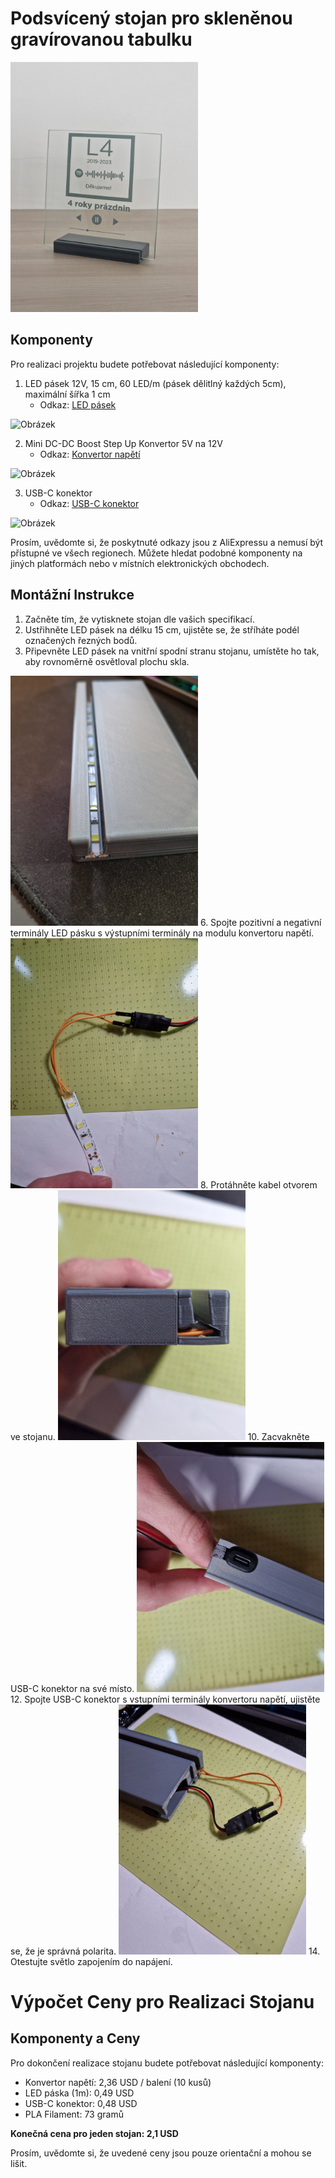 # Podsvícený stojan pro skleněnou gravírovanou tabulku
<img src="https://github.com/pslib-cz/2022-p2a-mme-pppp-StepanKakes/blob/main/images/20230620_101630.jpg" alt="Obrázek" width="300">

## Komponenty

Pro realizaci projektu budete potřebovat následující komponenty:

1. LED pásek 12V, 15 cm, 60 LED/m (pásek dělitlný každých 5cm), maximální šířka 1 cm
   - Odkaz: [LED pásek](https://www.aliexpress.com/item/1005004967933035.html)
  <img src="https://github.com/pslib-cz/2022-p2a-mme-pppp-StepanKakes/assets/91247524/e934a384-8107-484e-a76a-c0f691999bf6" alt="Obrázek" width="300">


2. Mini DC-DC Boost Step Up Konvertor 5V na 12V
   - Odkaz: [Konvertor napětí](https://www.aliexpress.com/item/1005005099648987.html)
  <img src="https://github.com/pslib-cz/2022-p2a-mme-pppp-StepanKakes/assets/91247524/d65d6082-d1a1-4042-bb11-10e825dc906d" alt="Obrázek" width="300">

3. USB-C konektor
   - Odkaz: [USB-C konektor](https://www.aliexpress.com/item/1005005366459526.html)
  <img src="https://github.com/pslib-cz/2022-p2a-mme-pppp-StepanKakes/assets/91247524/f3180fef-4baf-438d-a6b7-979127a7ca98" alt="Obrázek" width="300">

Prosím, uvědomte si, že poskytnuté odkazy jsou z AliExpressu a nemusí být přístupné ve všech regionech. Můžete hledat podobné komponenty na jiných platformách nebo v místních elektronických obchodech.

## Montážní Instrukce

1. Začněte tím, že vytisknete stojan dle vašich specifikací.
2. Ustřihněte LED pásek na délku 15 cm, ujistěte se, že stříháte podél označených řezných bodů.
4. Připevněte LED pásek na vnitřní spodní stranu stojanu, umístěte ho tak, aby rovnoměrně osvětloval plochu skla.
<img src="https://github.com/pslib-cz/2022-p2a-mme-pppp-StepanKakes/blob/main/images/20230606_193710.jpg" alt="Obrázek" width="300">
6. Spojte pozitivní a negativní terminály LED pásku s výstupními terminály na modulu konvertoru napětí.
<img src="https://github.com/pslib-cz/2022-p2a-mme-pppp-StepanKakes/blob/main/images/20230606_185625.jpg" alt="Obrázek" width="300">
8. Protáhněte kabel otvorem ve stojanu.
<img src="https://github.com/pslib-cz/2022-p2a-mme-pppp-StepanKakes/blob/main/images/20230606_190013.jpg" alt="Obrázek" width="300">
10. Zacvakněte USB-C konektor na své místo.
<img src="https://github.com/pslib-cz/2022-p2a-mme-pppp-StepanKakes/blob/main/images/20230606_184432.jpg" alt="Obrázek" width="300">
12. Spojte USB-C konektor s vstupními terminály konvertoru napětí, ujistěte se, že je správná polarita.
<img src="https://github.com/pslib-cz/2022-p2a-mme-pppp-StepanKakes/blob/main/images/20230606_185906.jpg" alt="Obrázek" width="300">
14. Otestujte světlo zapojením do napájení.

# Výpočet Ceny pro Realizaci Stojanu
## Komponenty a Ceny

Pro dokončení realizace stojanu budete potřebovat následující komponenty:

- Konvertor napětí: 2,36 USD / balení (10 kusů)
- LED páska (1m): 0,49 USD
- USB-C konektor: 0,48 USD
- PLA Filament: 73 gramů

**Konečná cena pro jeden stojan: 2,1 USD**

Prosím, uvědomte si, že uvedené ceny jsou pouze orientační a mohou se lišit.

